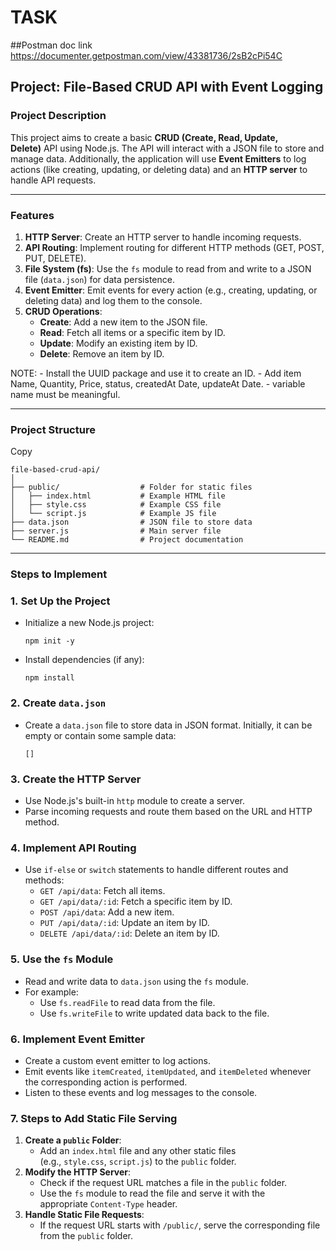 # TASK
##Postman doc link
https://documenter.getpostman.com/view/43381736/2sB2cPi54C

## **Project: File-Based CRUD API with Event Logging**

### **Project Description**

This project aims to create a basic **CRUD (Create, Read, Update, Delete)** API using Node.js. The API will interact with a JSON file to store and manage data. Additionally, the application will use **Event Emitters** to log actions (like creating, updating, or deleting data) and an **HTTP server** to handle API requests.

---

### **Features**

1. **HTTP Server**: Create an HTTP server to handle incoming requests.
2. **API Routing**: Implement routing for different HTTP methods (GET, POST, PUT, DELETE).
3. **File System (fs)**: Use the `fs` module to read from and write to a JSON file (`data.json`) for data persistence.
4. **Event Emitter**: Emit events for every action (e.g., creating, updating, or deleting data) and log them to the console.
5. **CRUD Operations**:
    - **Create**: Add a new item to the JSON file.
    - **Read**: Fetch all items or a specific item by ID.
    - **Update**: Modify an existing item by ID.
    - **Delete**: Remove an item by ID.

NOTE: 
    - Install the UUID package and use it to create an ID.
    - Add item Name, Quantity, Price, status, createdAt Date, updateAt Date.
    - variable name must be meaningful.

---

### **Project Structure**

Copy

```
file-based-crud-api/
│
├── public/                  # Folder for static files
│   ├── index.html           # Example HTML file
│   ├── style.css            # Example CSS file
│   └── script.js            # Example JS file
├── data.json                # JSON file to store data
├── server.js                # Main server file
└── README.md                # Project documentation
```

---

### **Steps to Implement**

### 1. **Set Up the Project**

- Initialize a new Node.js project:
    
    
    ```
    npm init -y
    ```
    
- Install dependencies (if any):
    
    
    ```
    npm install
    ```
    

### 2. **Create `data.json`**

- Create a `data.json` file to store data in JSON format. Initially, it can be empty or contain some sample data:
    
    ```
    []
    ```
    

### 3. **Create the HTTP Server**

- Use Node.js's built-in `http` module to create a server.
- Parse incoming requests and route them based on the URL and HTTP method.

### 4. **Implement API Routing**

- Use `if-else` or `switch` statements to handle different routes and methods:
    - `GET /api/data`: Fetch all items.
    - `GET /api/data/:id`: Fetch a specific item by ID.
    - `POST /api/data`: Add a new item.
    - `PUT /api/data/:id`: Update an item by ID.
    - `DELETE /api/data/:id`: Delete an item by ID.

### 5. **Use the `fs` Module**

- Read and write data to `data.json` using the `fs` module.
- For example:
    - Use `fs.readFile` to read data from the file.
    - Use `fs.writeFile` to write updated data back to the file.

### 6. **Implement Event Emitter**

- Create a custom event emitter to log actions.
- Emit events like `itemCreated`, `itemUpdated`, and `itemDeleted` whenever the corresponding action is performed.
- Listen to these events and log messages to the console.

### **7. Steps to Add Static File Serving**

1. **Create a `public` Folder**:
    - Add an `index.html` file and any other static files (e.g., `style.css`, `script.js`) to the `public` folder.
2. **Modify the HTTP Server**:
    - Check if the request URL matches a file in the `public` folder.
    - Use the `fs` module to read the file and serve it with the appropriate `Content-Type` header.
3. **Handle Static File Requests**:
    - If the request URL starts with `/public/`, serve the corresponding file from the `public` folder.
